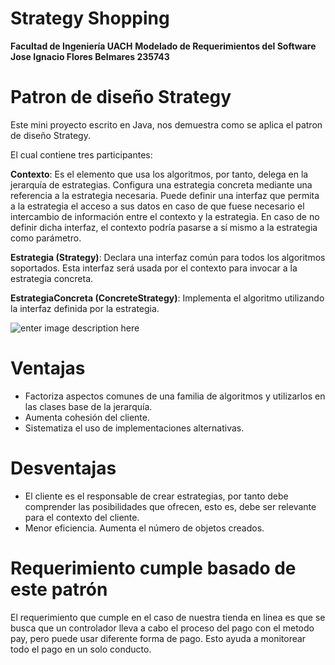 # 	Strategy Shopping

**Facultad de Ingeniería UACH**
**Modelado de Requerimientos del Software**
**Jose Ignacio Flores Belmares 235743**


# Patron de diseño Strategy

Este mini proyecto escrito en Java, nos demuestra como se aplica el patron de diseño Strategy.

El cual contiene tres participantes:

**Contexto**: Es el elemento que usa los algoritmos, por tanto, delega en la jerarquía de estrategias. Configura una estrategia concreta mediante una referencia a la estrategia necesaria. Puede definir una interfaz que permita a la estrategia el acceso a sus datos en caso de que fuese necesario el intercambio de información entre el contexto y la estrategia. En caso de no definir dicha interfaz, el contexto podría pasarse a sí mismo a la estrategia como parámetro.

**Estrategia (Strategy)**: Declara una interfaz común para todos los algoritmos soportados. Esta interfaz será usada por el contexto para invocar a la estrategia concreta.

**EstrategiaConcreta (ConcreteStrategy)**: Implementa el algoritmo utilizando la interfaz definida por la estrategia.

![enter image description here](https://upload.wikimedia.org/wikipedia/commons/3/32/Strategy_Pattern.jpg)


# Ventajas

- Factoriza aspectos comunes de una familia de algoritmos y utilizarlos en las clases base de la jerarquía.
-   Aumenta cohesión del cliente.
-   Sistematiza el uso de implementaciones alternativas.

# Desventajas
-   El cliente es el responsable de crear estrategias, por tanto debe comprender las posibilidades que ofrecen, esto es, debe ser relevante para el contexto del cliente.
-   Menor eficiencia. Aumenta el número de objetos creados.

# Requerimiento cumple basado de este patrón

El requerimiento que cumple en el caso de nuestra tienda en  linea es que se busca que un controlador lleva a cabo el proceso del pago con el metodo pay, pero puede usar diferente forma de pago.
Esto ayuda a monitorear todo el pago en un solo conducto.

